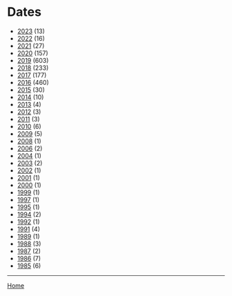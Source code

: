 # Dates

  * [2023](./2023/index.md) (13)
  * [2022](./2022/index.md) (16)
  * [2021](./2021/index.md) (27)
  * [2020](./2020/index.md) (157)
  * [2019](./2019/index.md) (603)
  * [2018](./2018/index.md) (233)
  * [2017](./2017/index.md) (177)
  * [2016](./2016/index.md) (460)
  * [2015](./2015/index.md) (30)
  * [2014](./2014/index.md) (10)
  * [2013](./2013/index.md) (4)
  * [2012](./2012/index.md) (3)
  * [2011](./2011/index.md) (3)
  * [2010](./2010/index.md) (6)
  * [2009](./2009/index.md) (5)
  * [2008](./2008/index.md) (1)
  * [2006](./2006/index.md) (2)
  * [2004](./2004/index.md) (1)
  * [2003](./2003/index.md) (2)
  * [2002](./2002/index.md) (1)
  * [2001](./2001/index.md) (1)
  * [2000](./2000/index.md) (1)
  * [1999](./1999/index.md) (1)
  * [1997](./1997/index.md) (1)
  * [1995](./1995/index.md) (1)
  * [1994](./1994/index.md) (2)
  * [1992](./1992/index.md) (1)
  * [1991](./1991/index.md) (4)
  * [1989](./1989/index.md) (1)
  * [1988](./1988/index.md) (3)
  * [1987](./1987/index.md) (2)
  * [1986](./1986/index.md) (7)
  * [1985](./1985/index.md) (6)

----

[Home](../index.md)
